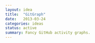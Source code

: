 ```yaml
---
layout: idea
title:  "GitGraph"
date:   2013-03-24
categories: ideas
status: active
summary: Fancy GitHub activity graphs.
---
```

